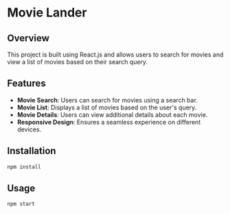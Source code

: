 # Movie Lander

## Overview
This project is built using React.js and allows users to search for movies and view a list of movies based on their search query.

## Features
- **Movie Search**: Users can search for movies using a search bar.
- **Movie List**: Displays a list of movies based on the user's query.
- **Movie Details**: Users can view additional details about each movie.
- **Responsive Design**: Ensures a seamless experience on different devices.

## Installation

```sh
npm install
```

## Usage

```sh
npm start
```

